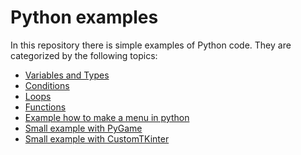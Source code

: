 # Python examples
In this repository there is simple examples of Python code.
They are categorized by the following topics:
- [Variables and Types](variables.py)
- [Conditions](conditions.py)
- [Loops](loops.py)
- [Functions](functions.py)
- [Example how to make a menu in python](testar.py)
- [Small example with PyGame](pygame1.py)
- [Small example with CustomTKinter](win.py) 


